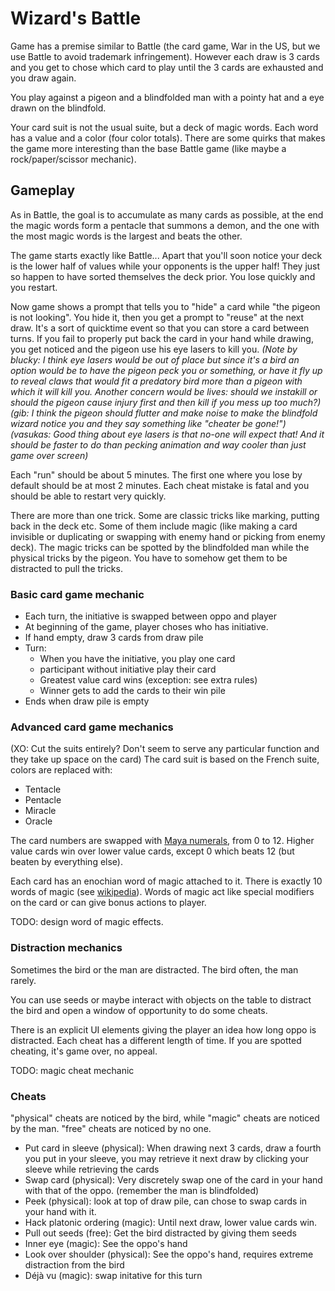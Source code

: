 # Wizard's Battle

Game has a premise similar to Battle (the card game, War in the US, but we
use Battle to avoid trademark infringement). However each draw is 3 cards and
you get to chose which card to play until the 3 cards are exhausted and you
draw again.

You play against a pigeon and a blindfolded man with a pointy hat and a eye
drawn on the blindfold.

Your card suit is not the usual suite, but a deck of magic words. Each word
has a value and a color (four color totals). There are some quirks that makes
the game more interesting than the base Battle game (like maybe a
rock/paper/scissor mechanic).

## Gameplay

As in Battle, the goal is to accumulate as many cards as possible, at the end
the magic words form a pentacle that summons a demon, and the one with the
most magic words is the largest and beats the other.

The game starts exactly like Battle... Apart that you'll soon notice your
deck is the lower half of values while your opponents is the upper half! They
just so happen to have sorted themselves the deck prior. You lose quickly and
you restart.

Now game shows a prompt that tells you to "hide" a card while "the pigeon is
not looking". You hide it, then you get a prompt to "reuse" at the next draw.
It's a sort of quicktime event so that you can store a card between turns. If
you fail to properly put back the card in your hand while drawing, you get
noticed and the pigeon use his eye lasers to kill you. *(Note by blucky: I think eye lasers would be out of place but since it's a bird an option would be to have the pigeon peck you or something, or have it fly up to reveal claws that would fit a predatory bird more than a pigeon with which it will kill you.
Another concern would be lives: should we instakill or should the pigeon cause injury first and then kill if you mess up too much?)*
*(gib: I think the pigeon should flutter and make noise to make the blindfold wizard notice you and they say something like "cheater be gone!")*
*(vasukas: Good thing about eye lasers is that no-one will expect that! And it should be faster to do than pecking animation and way cooler than just game over screen)*

Each "run" should be about 5 minutes. The first one where you lose by default should be at most 2 minutes. Each cheat mistake is fatal and you should be able to restart very quickly.

There are more than one trick. Some are classic tricks like marking, putting
back in the deck etc. Some of them include magic (like making a card
invisible or duplicating or swapping with enemy hand or picking from enemy
deck). The magic tricks can be spotted by the blindfolded man while the
physical tricks by the pigeon. You have to somehow get them to be distracted
to pull the tricks.

### Basic card game mechanic

* Each turn, the initiative is swapped between oppo and player
* At beginning of the game, player choses who has initiative.
* If hand empty, draw 3 cards from draw pile
* Turn:
    * When you have the initiative, you play one card
    * participant without initiative play their card
    * Greatest value card wins (exception: see extra rules)
    * Winner gets to add the cards to their win pile
* Ends when draw pile is empty

### Advanced card game mechanics

(XO: Cut the suits entirely? Don't seem to serve any particular function and they take up space on the card)
The card suit is based on the French suite, colors are replaced with:
* Tentacle
* Pentacle
* Miracle
* Oracle

The card numbers are swapped with [Maya numerals](https://en.wikipedia.org/wiki/Maya_numerals),
from 0 to 12. Higher value cards win over lower value cards, except 0 which beats 12
(but beaten by everything else).

Each card has an enochian word of magic attached to it. There is exactly 10
words of magic (see [wikipedia](https://en.wikipedia.org/wiki/Enochian)). Words
of magic act like special modifiers on the card or can give bonus actions to player.

TODO: design word of magic effects.

### Distraction mechanics

Sometimes the bird or the man are distracted. The bird often, the man rarely.

You can use seeds or maybe interact with objects on the table to distract the bird
and open a window of opportunity to do some cheats.

There is an explicit UI elements giving the player an idea how long oppo is
distracted. Each cheat has a different length of time. If you are spotted cheating,
it's game over, no appeal.

TODO: magic cheat mechanic

### Cheats

"physical" cheats are noticed by the bird, while "magic" cheats are noticed by
the man. "free" cheats are noticed by no one.

* Put card in sleeve (physical): When drawing next 3 cards, draw a fourth you put in your sleeve,
  you may retrieve it next draw by clicking your sleeve while retrieving the cards
* Swap card (physical): Very discretely swap one of the card in your hand with that of the oppo. (remember the man is blindfolded)
* Peek (physical): look at top of draw pile, can chose to swap cards in your hand with it.
* Hack platonic ordering (magic): Until next draw, lower value cards win.
* Pull out seeds (free): Get the bird distracted by giving them seeds
* Inner eye (magic): See the oppo's hand
* Look over shoulder (physical): See the oppo's hand, requires extreme distraction from the bird
* Déjà vu (magic): swap initative for this turn

